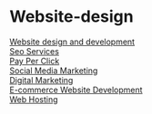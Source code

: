 # Website-design
<a href="https://www.aadiwebsolutions.com/website-designing-company-faridabad/">Website design and development</a><br>
<a href="https://www.aadiwebsolutions.com/seo-services-faridabad/">Seo Services </a><br>
<a href="https://www.aadiwebsolutions.com/ppc-advertising-agency-faridabad/">Pay Per Click</a><br>
<a href="https://www.aadiwebsolutions.com/social-media-marketing/">Social Media Marketing</a><br>
<a href="https://www.aadiwebsolutions.com/digital-marketing-company-faridabad/">Digital Marketing</a><br>
<a href="https://www.aadiwebsolutions.com/ecommerce-development-company-faridabad/">E-commerce Website Development</a><br>
<a href="https://www.aadiwebsolutions.com/website-hosting-company-faridabad/">Web Hosting</a><br>

